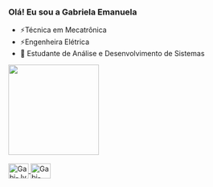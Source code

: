 ### Olá! Eu sou a Gabriela Emanuela 

- ⚡Técnica em Mecatrônica
- ⚡Engenheira Elétrica 
- 🌱 Estudante de Análise e Desenvolvimento de Sistemas

<div>
  <a href="https://github.com/Gabiemanuela">
  <img height="180em" src="https://github-readme-stats.vercel.app/api?username=gabiemanuela&show_icons=true&theme=dracula&include_all_commits=true&count_private=true"/>
</div>
<div style="display: inline_block"><br>
  <img align="center" alt="Gabi-Jv" height="30" width="40" src="https://user-images.githubusercontent.com/25181517/121405384-444d7300-c95d-11eb-959f-913020d3bf90.png">
  <img align="center" alt="Gabi-C#" height="30" width="40" src="https://user-images.githubusercontent.com/25181517/117201156-9a724800-adec-11eb-9a9d-3cd0f67da4bc.png">
  </div>

